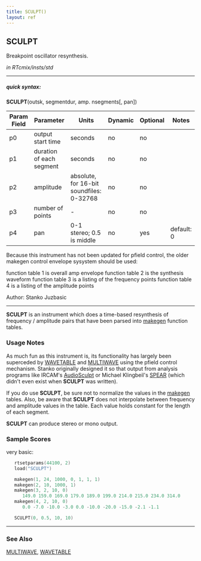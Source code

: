 ```yaml
---
title: SCULPT()
layout: ref
---
```


## SCULPT

Breakpoint oscillator resynthesis.

*in RTcmix/insts/std*  
  

-----

##### quick syntax:

**SCULPT**(outsk, segmentdur, amp. nsegments\[, pan\])


Param Field	| Parameter | Units | Dynamic | Optional | Notes
----------- | --------- | ----- | -------- | --------- | ---------
p0 | output start time | seconds | no | no | 
p1 | duration of each segment | seconds | no | no | 
p2 | amplitude | absolute, for 16-bit soundfiles: 0-32768 | no | no | 
p3 | number of points |  -  | no | no | 
p4 | pan | 0-1 stereo; 0.5 is middle | no | yes | default: 0 | 

   Because this instrument has not been updated for pfield control,
   the older makegen control envelope sysystem should be used:

   function table 1 is overall amp envelope
   function table 2 is the synthesis waveform
   function table 3 is a listing of the frequency points
   function table 4 is a listing of the amplitude points

   Author:  Stanko Juzbasic

  

-----

  
**SCULPT** is an instrument which does a time-based resynthesis of
frequency / amplitude pairs that have been parsed into
[makegen](../scorefile/makegen.html) function tables.

### Usage Notes

As much fun as this instrument is, its functionality has largely been
superceded by [WAVETABLE](WAVETABLE.html) and
[MULTIWAVE](MULTIWAVE.html) using the pfield control mechanism. Stanko
originally designed it so that output from analysis programs like
IRCAM's [AudioSculpt](http://forumnet.ircam.fr/691.php?L=1) or Michael
Klingbeil's [SPEAR](http://www.klingbeil.com/spear/) (which didn't even
exist when **SCULPT** was written).

If you do use **SCULPT**, be sure not to normalize the values in the
[makegen](../scorefile/makegen.html) tables. Also, be aware that
**SCULPT** does not interpolate between frequency and amplitude values
in the table. Each value holds constant for the length of each segment.

**SCULPT** can produce stereo or mono output.

### Sample Scores

very basic:

```cpp
   rtsetparams(44100, 2)
   load("SCULPT")

   makegen(1, 24, 1000, 0, 1, 1, 1)
   makegen(2, 10, 1000, 1)
   makegen(3, 2, 10, 0)
      149.0 159.0 169.0 179.0 189.0 199.0 214.0 215.0 234.0 314.0
   makegen(4, 2, 10, 0)
      0.0 -7.0 -10.0 -3.0 0.0 -10.0 -20.0 -15.0 -2.1 -1.1

   SCULPT(0, 0.5, 10, 10)
```

  

-----

### See Also

[MULTIWAVE](MULTIWAVE.html), [WAVETABLE](WAVETABLE.html)
